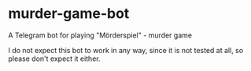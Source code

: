 # murder-game-bot
A Telegram bot for playing  "Mörderspiel" - murder game


I do not expect this bot to work in any way, since it is not tested at all, so please don't expect it either.